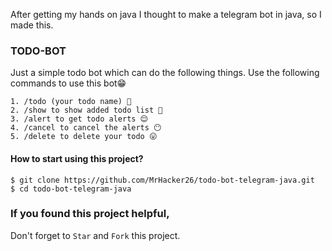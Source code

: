 After getting my hands on java I thought to make a telegram bot in java, so I made this.
### TODO-BOT

Just a simple todo bot which can do the following things.
Use the following commands to use this bot😁

```
1. /todo (your todo name) 🙂
2. /show to show added todo list 🤩
3. /alert to get todo alerts 😌
4. /cancel to cancel the alerts 😶
5. /delete to delete your todo 😛
```

#### How to start using this project?

```
$ git clone https://github.com/MrHacker26/todo-bot-telegram-java.git
$ cd todo-bot-telegram-java
```
### If you found this project helpful, 
Don't forget to `Star` and `Fork` this project.
